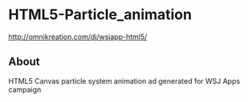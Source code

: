 # HTML5-Particle_animation
http://omnikreation.com/dj/wsjapp-html5/


## About
HTML5 Canvas particle system animation ad generated for WSJ Apps campaign
